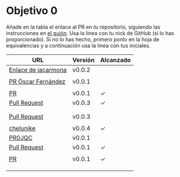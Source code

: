 # Objetivo 0

Añade en la tabla el enlace al PR en *tu* repositorio, siguiendo las
instrucciones en [el guión](http://jj.github.io/IV/documentos/proyecto/0.Repositorio). Usa
la línea con tu nick de GitHub (si lo has proporcionado). Si no lo has hecho,
primero ponlo en la hoja de equivalencias y a continuación usa la línea con tus
iniciales.

| URL                                                                       | Versión | Alcanzado |
|---------------------------------------------------------------------------|---------|-----------|
| [Enlace de jacarmona](https://github.com/jacarmona364/Riskalk/pull/1)     | v0.0.2  |           |
| <!-- Enlace de nachoescalona -->                                          |         |           |
| [PR Óscar Fernández](https://github.com/oscar0310/IV25-26/pull/1)         | v0.0.1  |           |
| <!-- Enlace de G G J Á -->                                                |         |           |
| [PR](https://github.com/gosema/IV/pull/1)                                 | v0.0.1  | ✓         |
| [Pull Request](https://github.com/gabrielherreraloz/IV-GHL/pull/2)        | v0.0.3  | ✓         |
| <!-- Enlace de chemalc05 -->                                              |         |           |
| <!-- Enlace de L C L -->                                                  |         |           |
| [Pull Request](https://github.com/jorgelopez-ugr/Fermater/pull/1)         | v0.0.3  |           |
| <!-- Enlace de M S D L L -->                                              |         |           |
| [chelunike](https://github.com/chelunike/didactic-chainsaw/pull/1)        | v0.0.4  | ✓         |
| [PR0JQC](https://github.com/jvrqc/practIV/pull/1)                         | v0.0.1  |           |
| [Pull Request](https://github.com/GabrielFranciscoSM/practicas-IV/pull/1) | v0.0.1  | ✓         |
| <!-- Enlace de S H G -->                                                  |         |           |
| [PR](https://github.com/FlorinTodor/DermaIndex/pull/1)                    | v0.0.1  | ✓         |
| <!-- Enlace de V H -->                                                    |         |           |
| <!-- Enlace de V G H -->                                                  |         |           |
| <!-- Enlace de Y L -->                                                    |         |           |



